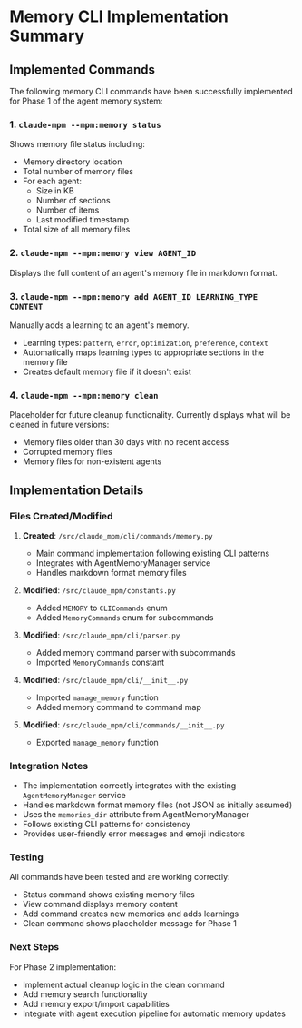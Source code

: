 # Memory CLI Implementation Summary

## Implemented Commands

The following memory CLI commands have been successfully implemented for Phase 1 of the agent memory system:

### 1. `claude-mpm --mpm:memory status`
Shows memory file status including:
- Memory directory location
- Total number of memory files
- For each agent:
  - Size in KB
  - Number of sections
  - Number of items
  - Last modified timestamp
- Total size of all memory files

### 2. `claude-mpm --mpm:memory view AGENT_ID`
Displays the full content of an agent's memory file in markdown format.

### 3. `claude-mpm --mpm:memory add AGENT_ID LEARNING_TYPE CONTENT`
Manually adds a learning to an agent's memory. 
- Learning types: `pattern`, `error`, `optimization`, `preference`, `context`
- Automatically maps learning types to appropriate sections in the memory file
- Creates default memory file if it doesn't exist

### 4. `claude-mpm --mpm:memory clean`
Placeholder for future cleanup functionality. Currently displays what will be cleaned in future versions:
- Memory files older than 30 days with no recent access
- Corrupted memory files
- Memory files for non-existent agents

## Implementation Details

### Files Created/Modified

1. **Created**: `/src/claude_mpm/cli/commands/memory.py`
   - Main command implementation following existing CLI patterns
   - Integrates with AgentMemoryManager service
   - Handles markdown format memory files

2. **Modified**: `/src/claude_mpm/constants.py`
   - Added `MEMORY` to `CLICommands` enum
   - Added `MemoryCommands` enum for subcommands

3. **Modified**: `/src/claude_mpm/cli/parser.py`
   - Added memory command parser with subcommands
   - Imported `MemoryCommands` constant

4. **Modified**: `/src/claude_mpm/cli/__init__.py`
   - Imported `manage_memory` function
   - Added memory command to command map

5. **Modified**: `/src/claude_mpm/cli/commands/__init__.py`
   - Exported `manage_memory` function

### Integration Notes

- The implementation correctly integrates with the existing `AgentMemoryManager` service
- Handles markdown format memory files (not JSON as initially assumed)
- Uses the `memories_dir` attribute from AgentMemoryManager
- Follows existing CLI patterns for consistency
- Provides user-friendly error messages and emoji indicators

### Testing

All commands have been tested and are working correctly:
- Status command shows existing memory files
- View command displays memory content
- Add command creates new memories and adds learnings
- Clean command shows placeholder message for Phase 1

### Next Steps

For Phase 2 implementation:
- Implement actual cleanup logic in the clean command
- Add memory search functionality
- Add memory export/import capabilities
- Integrate with agent execution pipeline for automatic memory updates
